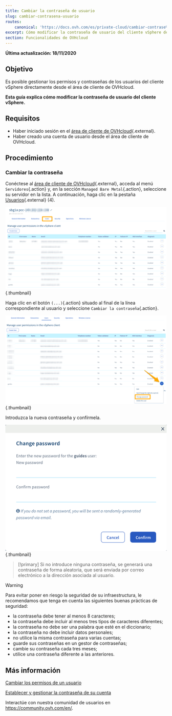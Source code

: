 ```yaml
---
title: Cambiar la contraseña de usuario
slug: cambiar-contrasena-usuario
routes:
    canonical: 'https://docs.ovh.com/es/private-cloud/cambiar-contrase%C3%B1a-usuario/'
excerpt: Cómo modificar la contraseña de usuario del cliente vSphere desde el área de cliente de OVHcloud
section: Funcionalidades de OVHcloud
---
```


**Última actualización: 18/11/2020**
 
## Objetivo

Es posible gestionar los permisos y contraseñas de los usuarios del cliente vSphere directamente desde el área de cliente de OVHcloud.

**Esta guía explica cómo modificar la contraseña de usuario del cliente vSphere.**

## Requisitos

- Haber iniciado sesión en el [área de cliente de OVHcloud](https://www.ovh.com/auth/?action=gotomanager){.external}.
- Haber creado una cuenta de usuario desde el área de cliente de OVHcloud.

## Procedimiento

### Cambiar la contraseña

Conéctese al [área de cliente de OVHcloud](https://www.ovh.com/auth/?action=gotomanager){.external}, acceda al menú `Servidores`{.action} y, en la sección `Managed Bare Metal`{.action}, seleccione su servidor en la lista. A continuación, haga clic en la pestaña [Usuarios](https://www.ovh.com/auth/?action=gotomanager){.external} (4).

![acceso área de cliente](images/userpassword1.png){.thumbnail}

Haga clic en el botón `(...)`{.action} situado al final de la línea correspondiente al usuario y seleccione `Cambiar la contraseña`{.action}.

![cambiar la contraseña](images/userpassword2.png){.thumbnail}

Introduzca la nueva contraseña y confírmela.

![cambiar la contraseña](images/userpassword3.png){.thumbnail}

> [!primary]
> Si no introduce ninguna contraseña, se generará una contraseña de forma aleatoria, que será enviada por correo electrónico a la dirección asociada al usuario.
> 


> [!warning]
>
>Para evitar poner en riesgo la seguridad de su infraestructura, le recomendamos que tenga en cuenta las siguientes buenas prácticas de seguridad:
>
> - la contraseña debe tener al menos 8 caracteres;
> - la contraseña debe incluir al menos tres tipos de caracteres diferentes;
> - la contraseña no debe ser una palabra que esté en el diccionario;
> - la contraseña no debe incluir datos personales;
> - no utilice la misma contraseña para varias cuentas;
> - guarde sus contraseñas en un gestor de contraseñas;
> - cambie su contraseña cada tres meses;
> - utilice una contraseña diferente a las anteriores.
>

## Más información

[Cambiar los permisos de un usuario](../cambiar-los-permisos-de-un-usuario/)

[Establecer y gestionar la contraseña de su cuenta](https://docs.ovh.com/es/customer/gestionar-su-contraseña/)

Interactúe con nuestra comunidad de usuarios en <https://community.ovh.com/en/>.

